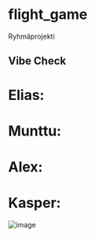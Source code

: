 # flight_game
Ryhmäprojekti
## Vibe Check
# Elias:
# Munttu:
# Alex: 
# Kasper: 
![image](https://github.com/user-attachments/assets/e1050929-a54e-4af6-ba68-8142ed86f489)
